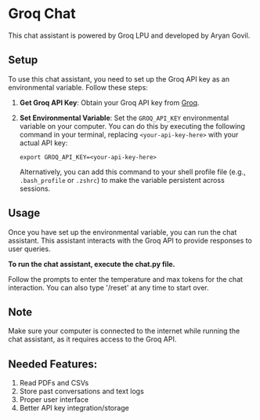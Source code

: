 # Groq Chat

This chat assistant is powered by Groq LPU and developed by Aryan Govil.

## Setup

To use this chat assistant, you need to set up the Groq API key as an environmental variable. Follow these steps:

1. **Get Groq API Key**: Obtain your Groq API key from [Groq](https://groq.com).

2. **Set Environmental Variable**: Set the `GROQ_API_KEY` environmental variable on your computer. You can do this by executing the following command in your terminal, replacing `<your-api-key-here>` with your actual API key:

    ```
    export GROQ_API_KEY=<your-api-key-here>
    ```

    Alternatively, you can add this command to your shell profile file (e.g., `.bash_profile` or `.zshrc`) to make the variable persistent across sessions.

## Usage

Once you have set up the environmental variable, you can run the chat assistant. This assistant interacts with the Groq API to provide responses to user queries.

**To run the chat assistant, execute the chat.py file.**


Follow the prompts to enter the temperature and max tokens for the chat interaction. You can also type '/reset' at any time to start over.

## Note

Make sure your computer is connected to the internet while running the chat assistant, as it requires access to the Groq API.

## Needed Features:

1. Read PDFs and CSVs
2. Store past conversations and text logs
3. Proper user interface
4. Better API key integration/storage


